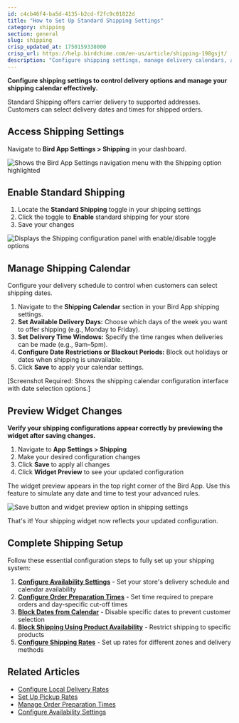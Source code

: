 ```yaml
---
id: c4cb46f4-ba5d-4135-b2cd-f2fc9c01822d
title: "How to Set Up Standard Shipping Settings"
category: shipping
section: general
slug: shipping
crisp_updated_at: 1750159338000
crisp_url: https://help.birdchime.com/en-us/article/shipping-198gsjt/
description: "Configure shipping settings, manage delivery calendars, and set up shipping rates for your Bird Pickup & Delivery app"
---
```


**Configure shipping settings to control delivery options and manage your shipping calendar effectively.**

Standard Shipping offers carrier delivery to supported addresses. Customers can select delivery dates and times for shipped orders.

## Access Shipping Settings

Navigate to **Bird App Settings > Shipping** in your dashboard.

![Shows the Bird App Settings navigation menu with the Shipping option highlighted](https://storage.crisp.chat/users/helpdesk/website/ca826b447482b000/shippingmenu_lnws6l.png)

## Enable Standard Shipping

1. Locate the **Standard Shipping** toggle in your shipping settings
2. Click the toggle to **Enable** standard shipping for your store
3. Save your changes

![Displays the Shipping configuration panel with enable/disable toggle options](https://storage.crisp.chat/users/helpdesk/website/ca826b447482b000/image_yguhy7.png)

## Manage Shipping Calendar

Configure your delivery schedule to control when customers can select shipping dates.

1. Navigate to the **Shipping Calendar** section in your Bird App shipping settings.
2. **Set Available Delivery Days:** Choose which days of the week you want to offer shipping (e.g., Monday to Friday).
3. **Set Delivery Time Windows:** Specify the time ranges when deliveries can be made (e.g., 9am–5pm).
4. **Configure Date Restrictions or Blackout Periods:** Block out holidays or dates when shipping is unavailable.
5. Click **Save** to apply your calendar settings.

[Screenshot Required: Shows the shipping calendar configuration interface with date selection options.]

## Preview Widget Changes

**Verify your shipping configurations appear correctly by previewing the widget after saving changes.**

1. Navigate to **App Settings > Shipping**
2. Make your desired configuration changes
3. Click **Save** to apply all changes
4. Click **Widget Preview** to see your updated configuration

The widget preview appears in the top right corner of the Bird App. Use this feature to simulate any date and time to test your advanced rules.

![Save button and widget preview option in shipping settings](https://storage.crisp.chat/users/helpdesk/website/-/c/a/8/2/ca826b447482b000/screenshot-2025-06-04-at-11365_1foxsqn.png)

That's it! Your shipping widget now reflects your updated configuration.

## Complete Shipping Setup

Follow these essential configuration steps to fully set up your shipping system:

1. **[Configure Availability Settings](https://help.birdchime.com/en-us/article/configure-availability-settings-199dozz/)** - Set your store's delivery schedule and calendar availability
2. **[Configure Order Preparation Times](https://help.birdchime.com/en-us/article/configure-order-preparation-times-1b43s8n/)** - Set time required to prepare orders and day-specific cut-off times
3. **[Block Dates from Calendar](https://help.birdchime.com/en-us/article/how-to-block-dates-from-calendar-tllghq/)** - Disable specific dates to prevent customer selection
4. **[Block Shipping Using Product Availability](https://help.birdchime.com/en-us/article/block-shipping-local-delivery-pickup-using-product-availability-t1zg9b/)** - Restrict shipping to specific products
5. **[Configure Shipping Rates](https://help.birdchime.com/en-us/article/configure-shipping-rates-llsy16/)** - Set up rates for different zones and delivery methods

## Related Articles

- [Configure Local Delivery Rates](https://help.birdchime.com/en-us/article/configure-local-delivery-rates-based-on-postal-code-16da0ew/)
- [Set Up Pickup Rates](https://help.birdchime.com/en-us/article/configure-pickup-rates-1n7gumb/)
- [Manage Order Preparation Times](https://help.birdchime.com/en-us/article/configure-order-preparation-times-1b43s8n/)
- [Configure Availability Settings](https://help.birdchime.com/en-us/article/configure-availability-settings-199dozz/)
